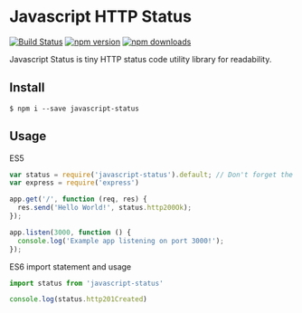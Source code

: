 # Javascript HTTP Status

[![Build Status](https://travis-ci.org/vaibhavmule/javscript-status.svg)](https://travis-ci.org/vaibhavmule/javascript-status)
[![npm version](https://img.shields.io/npm/v/javascript-status.svg)](https://www.npmjs.com/package/javascript-status)
[![npm downloads](https://img.shields.io/npm/dm/javascript-status.svg?maxAge=2592000)](https://www.npmjs.com/package/javascript-status)


Javascript Status is tiny HTTP status code utility library for readability.

## Install

```
$ npm i --save javascript-status
```

## Usage

ES5
```js
var status = require('javascript-status').default; // Don't forget the .default here.
var express = require('express')

app.get('/', function (req, res) {
  res.send('Hello World!', status.http200Ok);
});

app.listen(3000, function () {
  console.log('Example app listening on port 3000!');
});
```

ES6 import statement and usage
```js
import status from 'javascript-status'

console.log(status.http201Created)
```
